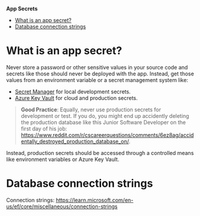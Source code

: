 **App Secrets**

- [What is an app secret?](#what-is-an-app-secret)
- [Database connection strings](#database-connection-strings)

# What is an app secret?

Never store a password or other sensitive values in your source code and secrets like those should never be deployed with the app. Instead, get those values from an environment variable or a secret management system like: 

- [Secret Manager](https://learn.microsoft.com/en-us/aspnet/core/security/app-secrets) for local development secrets.
- [Azure Key Vault](https://learn.microsoft.com/en-us/azure/key-vault/general/overview) for cloud and production secrets.

> **Good Practice**: Equally, never use production secrets for development or test. If you do, you might end up accidently deleting the production database like this Junior Software Developer on the first day of his job: https://www.reddit.com/r/cscareerquestions/comments/6ez8ag/accidentally_destroyed_production_database_on/. 

Instead, production secrets should be accessed through a controlled means like environment variables or Azure Key Vault. 

# Database connection strings

Connection strings: https://learn.microsoft.com/en-us/ef/core/miscellaneous/connection-strings
